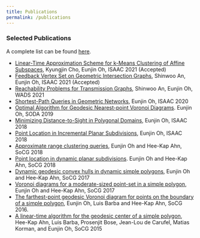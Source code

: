 ```yaml
---
title: Publications
permalink: /publications
---
```

<script src="/assets/js/particles.js"></script>
<script src="/assets/js/header.js"></script>

### Selected Publications
A complete list can be found
[here](https://dblp.uni-trier.de/pid/157/8129.html).

<!-- TODO : Add 2021 publications -->

* [Linear-Time Approximation Scheme for k-Means Clustering of Affine Subspaces](
  https://dblp.uni-trier.de/db/journals/corr/corr2106.html#abs-2106-14176
  ), Kyungjin Cho, Eunjin Oh, ISAAC 2021 (Accepted)
* [Feedback Vertex Set on Geometric Intersection Graphs](
  https://dblp.uni-trier.de/db/journals/corr/corr2107.html#abs-2107-03861
  ), Shinwoo An, Eunjin Oh, ISAAC 2021 (Accepted)
* [Reachability Problems for Transmission Graphs](
  https://doi.org/10.1007/978-3-030-83508-8_6
  ), Shinwoo An, Eunjin Oh, WADS 2021
* [Shortest-Path Queries in Geometric Networks](
  https://drops.dagstuhl.de/opus/volltexte/2020/13396/
  ), Eunjin Oh, ISAAC 2020
* [Optimal Algorithm for Geodesic Nearest-point Voronoi Diagrams](
  https://dl.acm.org/doi/10.5555/3310435.3310460
  ). Eunjin Oh, SODA 2019
* [Minimizing Distance-to-Sight in Polygonal Domains](
  https://drops.dagstuhl.de/opus/volltexte/2018/10007/
  ), Eunjin Oh, ISAAC 2018
* [Point Location in Incremental Planar Subdivisions](
  https://drops.dagstuhl.de/opus/volltexte/2018/9999/
  ), Eunjin Oh, ISAAC 2018
* [Approximate range clustering queries](
  https://drops.dagstuhl.de/opus/volltexte/2018/8775/
  ), Eunjin Oh and Hee-Kap Ahn, SoCG 2018
* [Point location in dynamic planar subdivisions](
  https://drops.dagstuhl.de/opus/volltexte/2018/8776/
  ). Eunjin Oh and Hee-Kap Ahn, SoCG 2018  
* [Dynamic geodesic convex hulls in dynamic simple polygons](
  https://drops.dagstuhl.de/opus/volltexte/2017/7219/
  ), Eunjin Oh and Hee-Kap Ahn, SoCG 2017
* [Voronoi diagrams for a moderate-sized point-set in a simple polygon](
  https://link.springer.com/article/10.1007/s00454-019-00063-4
  ), Eunjin Oh and Hee-Kap Ahn, SoCG 2017
* [The farthest-point geodesic Voronoi diagram for points
  on the boundary of a simple polygon](
  https://drops.dagstuhl.de/opus/volltexte/2016/5948/
  ), Eunjin Oh, Luis Barba and Hee-Kap Ahn, SoCG 2016.
* [A linear-time algorithm for the geodesic center of a simple polygon](
  https://drops.dagstuhl.de/opus/volltexte/2015/5144/
  ), Hee-Kap Ahn, Luis Barba, Prosenjit Bose, Jean-Lou de Carufel,
  Matias Korman, and Eunjin Oh, SoCG 2015
